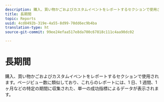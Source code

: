 ```yaml
---
description: 購入、買い物かごおよびカスタムイベントをレポートするセクションで使用されます。ページビュー数に類似しており、これらのレポートには、1 日、1 週間、1 ヶ月などの特定の期間に収集された、単一の成功指標によるデータが表示されます。
title: 長期間
topic: Reports
uuid: 4cd8492b-319e-4a55-8d99-70dd6ec9b4ba
translation-type: ht
source-git-commit: 99ee24efaa517e8da700c67818c111c4aa90dc02

---
```



# 長期間

購入、買い物かごおよびカスタムイベントをレポートするセクションで使用されます。ページビュー数に類似しており、これらのレポートには、1 日、1 週間、1 ヶ月などの特定の期間に収集された、単一の成功指標によるデータが表示されます。


